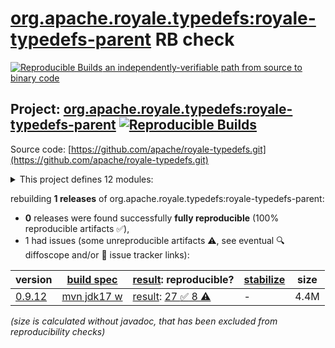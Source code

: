 [org.apache.royale.typedefs:royale-typedefs-parent](https://central.sonatype.com/artifact/org.apache.royale.typedefs/royale-typedefs-parent/versions) RB check
=======

[![Reproducible Builds](https://reproducible-builds.org/images/logos/rb.svg) an independently-verifiable path from source to binary code](https://reproducible-builds.org/)

## Project: [org.apache.royale.typedefs:royale-typedefs-parent](https://central.sonatype.com/artifact/org.apache.royale.typedefs/royale-typedefs-parent/versions) [![Reproducible Builds](https://img.shields.io/endpoint?url=https://raw.githubusercontent.com/jvm-repo-rebuild/reproducible-central/master/content/org/apache/royale/typedefs/badge.json)](https://github.com/jvm-repo-rebuild/reproducible-central/blob/master/content/org/apache/royale/typedefs/README.md)

Source code: [https://github.com/apache/royale-typedefs.git](https://github.com/apache/royale-typedefs.git)

<details><summary>This project defines 12 modules:</summary>

* [org.apache.royale.typedefs:royale-typedefs-ace](https://central.sonatype.com/artifact/org.apache.royale.typedefs/royale-typedefs-ace/overview)
* [org.apache.royale.typedefs:royale-typedefs-airglobal](https://central.sonatype.com/artifact/org.apache.royale.typedefs/royale-typedefs-airglobal/overview)
* [org.apache.royale.typedefs:royale-typedefs-cordova](https://central.sonatype.com/artifact/org.apache.royale.typedefs/royale-typedefs-cordova/overview)
* [org.apache.royale.typedefs:royale-typedefs-createjs](https://central.sonatype.com/artifact/org.apache.royale.typedefs/royale-typedefs-createjs/overview)
* [org.apache.royale.typedefs:royale-typedefs-gcl](https://central.sonatype.com/artifact/org.apache.royale.typedefs/royale-typedefs-gcl/overview)
* [org.apache.royale.typedefs:royale-typedefs-googlemaps](https://central.sonatype.com/artifact/org.apache.royale.typedefs/royale-typedefs-googlemaps/overview)
* [org.apache.royale.typedefs:royale-typedefs-jasmine](https://central.sonatype.com/artifact/org.apache.royale.typedefs/royale-typedefs-jasmine/overview)
* [org.apache.royale.typedefs:royale-typedefs-jquery](https://central.sonatype.com/artifact/org.apache.royale.typedefs/royale-typedefs-jquery/overview)
* [org.apache.royale.typedefs:royale-typedefs-js](https://central.sonatype.com/artifact/org.apache.royale.typedefs/royale-typedefs-js/overview)
* [org.apache.royale.typedefs:royale-typedefs-node](https://central.sonatype.com/artifact/org.apache.royale.typedefs/royale-typedefs-node/overview)
* [org.apache.royale.typedefs:royale-typedefs-parent](https://central.sonatype.com/artifact/org.apache.royale.typedefs/royale-typedefs-parent/overview)
* [org.apache.royale.typedefs:royale-typedefs-playerglobal](https://central.sonatype.com/artifact/org.apache.royale.typedefs/royale-typedefs-playerglobal/overview)
</details>

rebuilding **1 releases** of org.apache.royale.typedefs:royale-typedefs-parent:
- **0** releases were found successfully **fully reproducible** (100% reproducible artifacts :white_check_mark:),
- 1 had issues (some unreproducible artifacts :warning:, see eventual :mag: diffoscope and/or :memo: issue tracker links):

| version | [build spec](/BUILDSPEC.md) | [result](https://reproducible-builds.org/docs/jvm/): reproducible? | [stabilize](https://github.com/google/oss-rebuild/blob/main/cmd/stabilize/README.md) | size |
| -- | --------- | ------ | ------ | -- |
| [0.9.12](https://central.sonatype.com/artifact/org.apache.royale.typedefs/royale-typedefs-parent/0.9.12/pom) | [mvn jdk17 w](royale-typedefs-0.9.12.buildspec) | [result](royale-typedefs-parent-0.9.12.buildinfo): [27 :white_check_mark:  8 :warning:](royale-typedefs-parent-0.9.12.buildcompare) | - | 4.4M |

<i>(size is calculated without javadoc, that has been excluded from reproducibility checks)</i>

